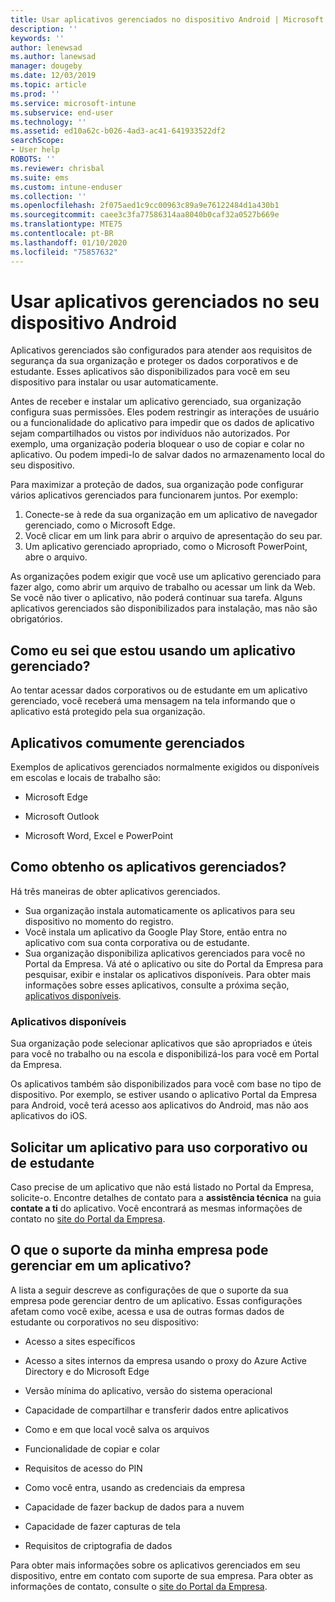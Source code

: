 ```yaml
---
title: Usar aplicativos gerenciados no dispositivo Android | Microsoft Docs
description: ''
keywords: ''
author: lenewsad
ms.author: lanewsad
manager: dougeby
ms.date: 12/03/2019
ms.topic: article
ms.prod: ''
ms.service: microsoft-intune
ms.subservice: end-user
ms.technology: ''
ms.assetid: ed10a62c-b026-4ad3-ac41-641933522df2
searchScope:
- User help
ROBOTS: ''
ms.reviewer: chrisbal
ms.suite: ems
ms.custom: intune-enduser
ms.collection: ''
ms.openlocfilehash: 2f075aed1c9cc00963c89a9e76122484d1a430b1
ms.sourcegitcommit: caee3c3fa77586314aa8040b0caf32a0527b669e
ms.translationtype: MTE75
ms.contentlocale: pt-BR
ms.lasthandoff: 01/10/2020
ms.locfileid: "75857632"
---
```

# <a name="use-managed-apps-on-your-android-device"></a>Usar aplicativos gerenciados no seu dispositivo Android
Aplicativos gerenciados são configurados para atender aos requisitos de segurança da sua organização e proteger os dados corporativos e de estudante. Esses aplicativos são disponibilizados para você em seu dispositivo para instalar ou usar automaticamente. 

Antes de receber e instalar um aplicativo gerenciado, sua organização configura suas permissões. Eles podem restringir as interações de usuário ou a funcionalidade do aplicativo para impedir que os dados de aplicativo sejam compartilhados ou vistos por indivíduos não autorizados. Por exemplo, uma organização poderia bloquear o uso de copiar e colar no aplicativo. Ou podem impedi-lo de salvar dados no armazenamento local do seu dispositivo.

Para maximizar a proteção de dados, sua organização pode configurar vários aplicativos gerenciados para funcionarem juntos. Por exemplo:
1. Conecte-se à rede da sua organização em um aplicativo de navegador gerenciado, como o Microsoft Edge.
2. Você clicar em um link para abrir o arquivo de apresentação do seu par.
3. Um aplicativo gerenciado apropriado, como o Microsoft PowerPoint, abre o arquivo.

As organizações podem exigir que você use um aplicativo gerenciado para fazer algo, como abrir um arquivo de trabalho ou acessar um link da Web. Se você não tiver o aplicativo, não poderá continuar sua tarefa. Alguns aplicativos gerenciados são disponibilizados para instalação, mas não são obrigatórios.

## <a name="how-do-i-know-im-using-a-managed-app"></a>Como eu sei que estou usando um aplicativo gerenciado?
Ao tentar acessar dados corporativos ou de estudante em um aplicativo gerenciado, você receberá uma mensagem na tela informando que o aplicativo está protegido pela sua organização. 

## <a name="commonly-managed-apps"></a>Aplicativos comumente gerenciados  
Exemplos de aplicativos gerenciados normalmente exigidos ou disponíveis em escolas e locais de trabalho são:

- Microsoft Edge

- Microsoft Outlook

- Microsoft Word, Excel e PowerPoint

## <a name="how-do-i-get-managed-apps"></a>Como obtenho os aplicativos gerenciados?
Há três maneiras de obter aplicativos gerenciados.  
* Sua organização instala automaticamente os aplicativos para seu dispositivo no momento do registro.  
* Você instala um aplicativo da Google Play Store, então entra no aplicativo com sua conta corporativa ou de estudante.    
* Sua organização disponibiliza aplicativos gerenciados para você no Portal da Empresa. Vá até o aplicativo ou site do Portal da Empresa para pesquisar, exibir e instalar os aplicativos disponíveis. Para obter mais informações sobre esses aplicativos, consulte a próxima seção, [aplicativos disponíveis](#available-apps).  

### <a name="available-apps"></a>Aplicativos disponíveis   
 Sua organização pode selecionar aplicativos que são apropriados e úteis para você no trabalho ou na escola e disponibilizá-los para você em Portal da Empresa.  

 Os aplicativos também são disponibilizados para você com base no tipo de dispositivo. Por exemplo, se estiver usando o aplicativo Portal da Empresa para Android, você terá acesso aos aplicativos do Android, mas não aos aplicativos do iOS.   

## <a name="request-an-app-for-work-or-school"></a>Solicitar um aplicativo para uso corporativo ou de estudante   
 Caso precise de um aplicativo que não está listado no Portal da Empresa, solicite-o. Encontre detalhes de contato para a **assistência técnica** na guia **contate a ti** do aplicativo. Você encontrará as mesmas informações de contato no [site do Portal da Empresa](https://go.microsoft.com/fwlink/?linkid=2010980).   

## <a name="what-can-my-company-support-manage-in-an-app"></a>O que o suporte da minha empresa pode gerenciar em um aplicativo?  
A lista a seguir descreve as configurações de que o suporte da sua empresa pode gerenciar dentro de um aplicativo. Essas configurações afetam como você exibe, acessa e usa de outras formas dados de estudante ou corporativos no seu dispositivo:

* Acesso a sites específicos  

* Acesso a sites internos da empresa usando o proxy do Azure Active Directory e do Microsoft Edge  

* Versão mínima do aplicativo, versão do sistema operacional

* Capacidade de compartilhar e transferir dados entre aplicativos  

* Como e em que local você salva os arquivos  

* Funcionalidade de copiar e colar  

* Requisitos de acesso do PIN  

* Como você entra, usando as credenciais da empresa  

* Capacidade de fazer backup de dados para a nuvem  

* Capacidade de fazer capturas de tela  

* Requisitos de criptografia de dados  

Para obter mais informações sobre os aplicativos gerenciados em seu dispositivo, entre em contato com suporte de sua empresa. Para obter as informações de contato, consulte o [site do Portal da Empresa](https://go.microsoft.com/fwlink/?linkid=2010980).
